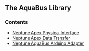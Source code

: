 ## The AquaBus Library

### Contents

- [Neptune Apex Physical Interface](ApexPhysicalInterface.md)
- [Neptune Apex Data Transfer](DataTransfer.md)
- [Neptune AquaBus Arduino Adapter](ArduinoAdapter.md)
